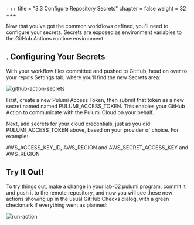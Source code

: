 +++
title = "3.3 Configure Repository Secrets"
chapter = false
weight = 32
+++

Now that you’ve got the common workflows defined, you’ll need to configure your secrets. Secrets are exposed as environment variables to the GitHub Actions runtime environment

## . Configuring Your Secrets

With your workflow files committed and pushed to GitHub, head on over to your repo’s Settings tab, where you’ll find the new Secrets area:

![github-action-secrets](https://www.pulumi.com/images/docs/reference/gh-actions-secrets.png)



First, create a new Pulumi Access Token, then submit that token as a new secret named named PULUMI_ACCESS_TOKEN. This enables your GitHub Action to communicate with the Pulumi Cloud on your behalf.

Next, add secrets for your cloud credentials, just as you did PULUMI_ACCESS_TOKEN above, based on your provider of choice. For example:

AWS_ACCESS_KEY_ID, AWS_REGION and AWS_SECRET_ACCESS_KEY and AWS_REGION

## Try It Out!

To try things out, make a change in your lab-02 pulumi program,   commit it and push it to the remote repository,  and  now you will see these new actions showing up in the usual GitHub Checks dialog, with a green checkmark if everything went as planned:

![run-action](https://www.pulumi.com/images/docs/reference/gh-actions-checks.png)
